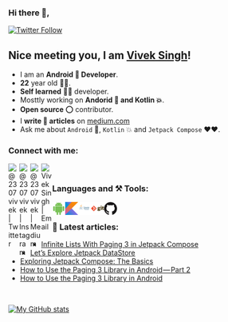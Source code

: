 ### Hi there 👋, 
[![Twitter Follow](https://img.shields.io/twitter/follow/2307vivek?color=1DA1F2&label=Follow%20me&logo=Twitter&style=for-the-badge)](https://twitter.com/intent/follow?screen_name=2307vivek)

## Nice meeting you, I am [Vivek Singh][twitter]!
- I am an **Android 📳 Developer**.
- **22** year old 💂‍♂️.
- **Self learned** 👨‍🎓 developer.
- Mosttly working on **Andorid 📱 and Kotlin 💥**.
- **Open source** ⭕ contributor.
- I **write 📝 articles** on [medium.com][medium]
- Ask me about `Android` 📱, `Kotlin` 💥 and `Jetpack Compose` ♥❤.

### Connect with me:
[<img align="left" alt="@2307vivek | Twitter" width="22px" src="https://cdn.jsdelivr.net/npm/simple-icons@v3/icons/twitter.svg" />][twitter]
[<img align="left" alt="@2307vivek | Instagram" width="22px" src="https://cdn.jsdelivr.net/npm/simple-icons@v3/icons/instagram.svg" />][instagram]
[<img align="left" alt="@2307vivek | Medium" width="22px" src="https://cdn.jsdelivr.net/npm/simple-icons@v3/icons/medium.svg" />][medium]
[<img align="left" alt="Vivek Singh | Email" width="22px" src="https://cdn.jsdelivr.net/npm/simple-icons@v3/icons/gmail.svg" />][email]

<br>

### Languages and ⚒ Tools:
<img align="left" alt="Android" width="26px" src="https://raw.githubusercontent.com/github/explore/80688e429a7d4ef2fca1e82350fe8e3517d3494d/topics/android/android.png" />
<img align="left" alt="Kotlin" width="26px" src="https://raw.githubusercontent.com/github/explore/e94815998e4e0713912fed477a1f346ec04c3da2/topics/kotlin/kotlin.png" />
<img align="left" alt="Java" width="26px" src="https://raw.githubusercontent.com/github/explore/80688e429a7d4ef2fca1e82350fe8e3517d3494d/topics/java/java.png" />
<img align="left" alt="Git" width="26px" src="https://raw.githubusercontent.com/github/explore/80688e429a7d4ef2fca1e82350fe8e3517d3494d/topics/git/git.png" />
<img align="left" alt="GitHub" width="26px" src="https://raw.githubusercontent.com/github/explore/78df643247d429f6cc873026c0622819ad797942/topics/github/github.png" />

<br />


### 📕 Latest articles:
<!-- BLOG-POST-LIST:START -->
- [Infinite Lists With Paging 3 in Jetpack Compose](https://proandroiddev.com/infinite-lists-with-paging-3-in-jetpack-compose-b095533aefe6?source=rss-ef2159d9abdc------2)
- [Let’s Explore Jetpack DataStore](https://proandroiddev.com/lets-explore-jetpack-datastore-in-android-621f3564b57?source=rss-ef2159d9abdc------2)
- [Exploring Jetpack Compose: The Basics](https://blog.devgenius.io/exploring-jetpack-compose-the-basics-cfb27264e6c6?source=rss-ef2159d9abdc------2)
- [How to Use the Paging 3 Library in Android — Part 2](https://proandroiddev.com/how-to-use-the-paging-3-library-in-android-part-2-e2011070a37d?source=rss-ef2159d9abdc------2)
- [How to Use the Paging 3 Library in Android](https://proandroiddev.com/how-to-use-the-paging-3-library-in-android-5d128bb5b1d8?source=rss-ef2159d9abdc------2)
<!-- BLOG-POST-LIST:END -->

<br />

[![My GitHub stats](https://github-readme-stats.vercel.app/api?username=2307vivek&count_private=true)](https://github.com/2307vivek)

[twitter]: https://twitter.com/2307vivek
[instagram]: https://www.instagram.com/2307vivek/
[email]: mailto:2307vivek@gmail.com
[medium]: https://medium.com/@2307vivek

